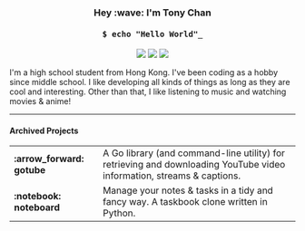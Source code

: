 <h3 align="center">Hey :wave: I'm Tony Chan</h3>

<h4 align="center"><pre>$ echo "Hello World"_</pre></h4>

<p align="center">
  <img src="https://badgen.net/badge/as/student/cyan">
  <img src="https://badgen.net/badge/as/programmer/blue">
  <img src="https://badgen.net/badge/from/%F0%9F%87%AD%F0%9F%87%B0Hong%20Kong/black">
</p>

I'm a high school student from Hong Kong.
I've been coding as a hobby since middle school.
I like developing all kinds of things as long as they are cool and interesting.
Other than that, I like listening to music and watching movies & anime!

---

#### Archived Projects

<table><tbody>
  <tr>
    <td>
      <strong>:arrow_forward: gotube</strong>
    </td>
    <td>
      A Go library (and command-line utility) for retrieving and downloading YouTube video information, streams & captions.
    </td>
  </tr>
  <tr>
    <td>
      <strong>:notebook: noteboard</strong>
    </td>
    <td>
      Manage your notes & tasks in a tidy and fancy way. A taskbook clone written in Python. 
    </td>
  </tr>
</tbody></table>
